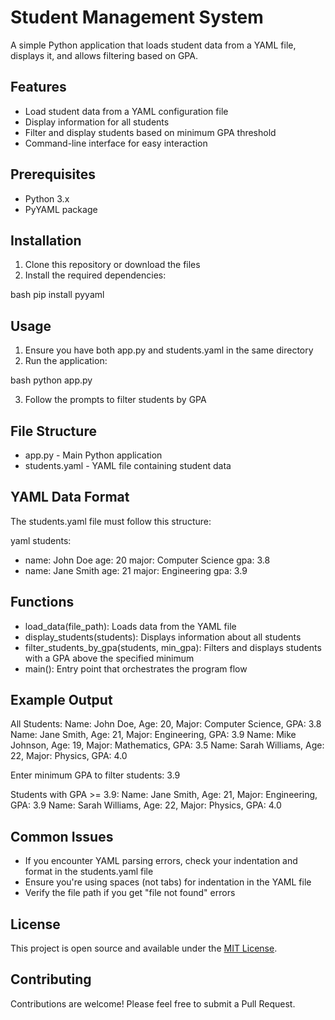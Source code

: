 # Student Management System

A simple Python application that loads student data from a YAML file, displays it, and allows filtering based on GPA.

## Features

- Load student data from a YAML configuration file
- Display information for all students
- Filter and display students based on minimum GPA threshold
- Command-line interface for easy interaction

## Prerequisites

- Python 3.x
- PyYAML package

## Installation

1. Clone this repository or download the files
2. Install the required dependencies:

bash
pip install pyyaml


## Usage

1. Ensure you have both app.py and students.yaml in the same directory
2. Run the application:

bash
python app.py


3. Follow the prompts to filter students by GPA

## File Structure

- app.py - Main Python application
- students.yaml - YAML file containing student data

## YAML Data Format

The students.yaml file must follow this structure:

yaml
students:
  - name: John Doe
    age: 20
    major: Computer Science
    gpa: 3.8
  - name: Jane Smith
    age: 21
    major: Engineering
    gpa: 3.9


## Functions

- load_data(file_path): Loads data from the YAML file
- display_students(students): Displays information about all students
- filter_students_by_gpa(students, min_gpa): Filters and displays students with a GPA above the specified minimum
- main(): Entry point that orchestrates the program flow

## Example Output


All Students:
Name: John Doe, Age: 20, Major: Computer Science, GPA: 3.8
Name: Jane Smith, Age: 21, Major: Engineering, GPA: 3.9
Name: Mike Johnson, Age: 19, Major: Mathematics, GPA: 3.5
Name: Sarah Williams, Age: 22, Major: Physics, GPA: 4.0

Enter minimum GPA to filter students: 3.9

Students with GPA >= 3.9:
Name: Jane Smith, Age: 21, Major: Engineering, GPA: 3.9
Name: Sarah Williams, Age: 22, Major: Physics, GPA: 4.0


## Common Issues

- If you encounter YAML parsing errors, check your indentation and format in the students.yaml file
- Ensure you're using spaces (not tabs) for indentation in the YAML file
- Verify the file path if you get "file not found" errors

## License

This project is open source and available under the [MIT License](LICENSE).

## Contributing

Contributions are welcome! Please feel free to submit a Pull Request.